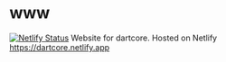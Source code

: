 # www
[![Netlify Status](https://api.netlify.com/api/v1/badges/915ab8e0-817c-4944-8231-8fb02835a928/deploy-status)](https://app.netlify.com/sites/dartcore/deploys)
Website for dartcore.
Hosted on Netlify
https://dartcore.netlify.app